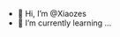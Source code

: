 - 👋 Hi, I’m @Xiaozes
- 🌱 I’m currently learning ...

<!---
Xiaozes/Xiaozes is a ✨ special ✨ repository because its `README.md` (this file) appears on your GitHub profile.
You can click the Preview link to take a look at your changes.
--->
